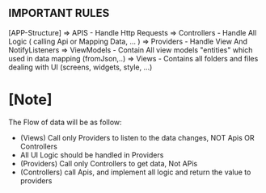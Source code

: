 ## IMPORTANT RULES

[APP-Structure]
=> APIS  - Handle Http Requests
=> Controllers  - Handle All Logic ( calling Api or Mapping Data, ... )
=> Providers  - Handle View And NotifyListeners 
=> ViewModels - Contain All view models "entities" which used in data mapping (fromJson,..)
=> Views  - Contains all folders and files dealing with UI (screens, widgets, style, ...)

# [Note]
The Flow of data will be as follow:
- (Views) Call only Providers to listen to the data changes, NOT Apis OR Controllers
- All UI Logic should be handled in Providers
- (Providers) Call only Controllers to get data, Not APis
- (Controllers) call Apis, and implement all logic and return the value to providers